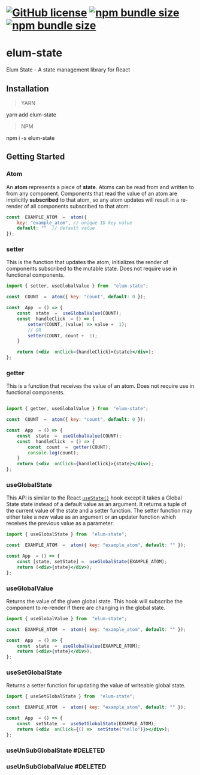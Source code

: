 # [![GitHub license](https://badgen.net/badge/license/MIT/blue)](https://github.com/GMELUM/elum-state/blob/master/LICENSE) [![npm bundle size](https://img.shields.io/bundlephobia/min/elum-state)](https://bundlephobia.com/result?p=elum-state) [![npm bundle size](https://img.shields.io/bundlephobia/minzip/elum-state)](https://bundlephobia.com/result?p=elum-state)

  

# elum-state

Elum State - A state management library for React

## Installation

> YARN

yarn add elum-state

> NPM

npm i -s elum-state

## Getting Started

### Atom

An **atom** represents a piece of **state**. Atoms can be read from and written to from any component. Components that read the value of an atom are implicitly **subscribed** to that atom, so any atom updates will result in a re-render of all components subscribed to that atom:

```jsx
const  EXAMPLE_ATOM  =  atom({
	key: "example_atom", // unique ID key value
	default: ""  // default value
});
```

### setter

This is the function that updates the atom, initializes the render of components subscribed to the mutable state. Does not require use in functional components.

```jsx
import { setter, useGlobalValue } from  "elum-state";

const  COUNT  =  atom({ key: "count", default: 0 });

const  App  = () => {
	const  state  =  useGlobalValue(COUNT);
	const  handleClick  = () => {
		setter(COUNT, (value) => value +  1);
		// OR
		setter(COUNT, count +  1);
	}

	return (<div  onClick={handleClick}>{state}</div>);
};
```

### getter

This is a function that receives the value of an atom. Does not require use in functional components.

```jsx

import { getter, useGlobalValue } from  "elum-state";

const  COUNT  =  atom({ key: "count", default: 0 });

const  App  = () => {
    const  state  =  useGlobalValue(COUNT);
    const  handleClick  = () => {
	    const  count  =  getter(COUNT);
	    console.log(count);
	}
    return (<div  onClick={handleClick}>{state}</div>);
};

```

### useGlobalState

This API is similar to the React [`useState()`](https://reactjs.org/docs/hooks-reference.html#usestate) hook except it takes a Global State state instead of a default value as an argument. It returns a tuple of the current value of the state and a setter function. The setter function may either take a new value as an argument or an updater function which receives the previous value as a parameter.

```jsx
import { useGlobalState } from  "elum-state";

const  EXAMPLE_ATOM  =  atom({ key: "example_atom", default: "" });

const App  = () => {
	const [state, setState] =  useGlobalState(EXAMPLE_ATOM);
	return (<div>{state}</div>);
};
```

### useGlobalValue
Returns the value of the given global state.
This hook will subscribe the component to re-render if there are changing in the global state.

```jsx
import { useGlobalValue } from  "elum-state";

const  EXAMPLE_ATOM  =  atom({ key: "example_atom", default: "" });

const  App  = () => {
	const  state  =  useGlobalValue(EXAMPLE_ATOM);
	return (<div>{state}</div>);
};

```

### useSetGlobalState

Returns a setter function for updating the value of writeable global state.

```jsx
import { useSetGlobalState } from  "elum-state";

const  EXAMPLE_ATOM  =  atom({ key: "example_atom", default: "" });

const  App  = () => {
	const  setState  =  useSetGlobalState(EXAMPLE_ATOM);
	return (<div  onClick={() =>  setState("hello")}></div>);
};
```

### useUnSubGlobalState #DELETED
### useUnSubGlobalValue #DELETED